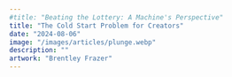 ```yaml
---
#title: "Beating the Lottery: A Machine's Perspective"
title: "The Cold Start Problem for Creators"
date: "2024-08-06"
image: "/images/articles/plunge.webp"
description: ""
artwork: "Brentley Frazer"
---
```


